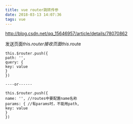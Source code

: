 ```yaml
---
title: vue router跳转传参
date: 2018-03-13 14:07:36
tags: vue
---
```

http://blog.csdn.net/qq_15646957/article/details/78070862

发送页面this.$router
接收页面this.$route

```
this.$router.push({
path: '',
query: {
key: value
}
})

----or------

this.$router.push({
name: '', //routes中要配置name名称
params: { //有params时，不能用path,
key: value
}
})
```
